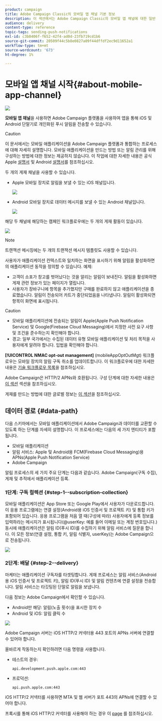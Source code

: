 ```yaml
---
product: campaign
title: Adobe Campaign Classic의 모바일 앱 채널 기본 정보
description: 이 섹션에서는 Adobe Campaign Classic의 모바일 앱 채널에 대한 일반 정보를 제공합니다.
audience: delivery
content-type: reference
topic-tags: sending-push-notifications
exl-id: c3b0406f-f652-42f4-ad0d-23fb719cd1b6
source-git-commit: 20509f44c5b8e0827a09f44dffdf2ec9d11652a1
workflow-type: tm+mt
source-wordcount: '673'
ht-degree: 1%

---
```


# 모바일 앱 채널 시작{#about-mobile-app-channel}

![](../../assets/common.svg)

**모바일 앱 채널**&#x200B;을 사용하면 Adobe Campaign 플랫폼을 사용하여 앱을 통해 iOS 및 Android 단말기로 개인화된 푸시 알림을 전송할 수 있습니다.

>[!CAUTION]
>
>이 문서에서는 모바일 애플리케이션을 Adobe Campaign 플랫폼과 통합하는 프로세스에 대해 자세히 설명합니다. 모바일 애플리케이션을 만드는 방법 또는 알림 관리를 위해 구성하는 방법에 대한 정보는 제공하지 않습니다. 이 작업에 대한 자세한 내용은 공식 Apple [설명서](https://developer.apple.com/) 및 Android [설명서](https://developer.android.com/index.html)를 참조하십시오.

두 개의 게재 채널을 사용할 수 있습니다.

* Apple 모바일 장치로 알림을 보낼 수 있는 iOS 채널입니다.

   ![](assets/nmac_intro_2.png)

* Android 모바일 장치로 데이터 메시지를 보낼 수 있는 Android 채널입니다.

   ![](assets/nmac_intro_1.png)

해당 두 채널에 해당하는 캠페인 워크플로우에는 두 개의 게재 활동이 있습니다.

![](assets/nmac_intro_3.png)


>[!NOTE]
>
>트랜잭션 메시징에는 두 개의 트랜잭션 메시지 템플릿도 사용할 수 있습니다.

사용자가 애플리케이션 컨텍스트와 일치하는 화면을 표시하기 위해 알림을 활성화하면 의 애플리케이션 동작을 정의할 수 있습니다. 예제:

* 고객이 소포가 창고를 벗어났다는 것을 알리는 알림이 보내진다. 알림을 활성화하면 게재 관련 정보가 있는 페이지가 열립니다.
* 사용자가 장바구니에 항목을 추가했지만 구매를 완료하지 않고 애플리케이션을 종료했습니다. 알림이 전송되어 카트가 중단되었음을 나타냅니다. 알림이 활성화되면 항목이 화면에 표시됩니다.

>[!CAUTION]
>
>* 모바일 애플리케이션에 전송되는 알림이 Apple(Apple Push Notification Service) 및 Google(Firebase Cloud Messaging)에서 지정한 사전 요구 사항 및 조건을 준수하는지 확인해야 합니다.
>* 경고: 일부 국가에서는 수집된 데이터 유형 모바일 애플리케이션 및 처리 목적을 사용자에게 알려야 합니다. 입법을 확인해야 합니다.


**[!UICONTROL NMAC opt-out management]** (mobileAppOptOutMgt) 워크플로우는 모바일 장치의 알림 구독 취소를 업데이트합니다. 이 워크플로우에 대한 자세한 내용은 [기술 워크플로우 목록](../../workflow/using/about-technical-workflows.md)을 참조하십시오.

Adobe Campaign은 HTTP/2 APNs와 호환됩니다. 구성 단계에 대한 자세한 내용은 [이 섹션](configuring-the-mobile-application.md) 섹션을 참조하십시오.

게재를 만드는 방법에 대한 글로벌 정보는 [이 섹션](steps-about-delivery-creation-steps.md)을 참조하십시오.

## 데이터 경로 {#data-path}

다음 스키마에서는 모바일 애플리케이션에서 Adobe Campaign과 데이터를 교환할 수 있도록 하는 단계를 자세히 설명합니다. 이 프로세스에는 다음의 세 가지 엔티티가 포함됩니다.

* 모바일 애플리케이션
* 알림 서비스: Apple 및 Android용 FCM(Firebase Cloud Messaging)용 APNs(Apple Push Notification Service)
* Adobe Campaign

알림 프로세스의 세 가지 주요 단계는 다음과 같습니다. Adobe Campaign(구독 수집), 게재 및 추적에서 애플리케이션 등록.

### 1단계: 구독 컬렉션 {#step-1--subscription-collection}

모바일 애플리케이션은 App Store 또는 Google Play에서 사용자가 다운로드합니다. 이 응용 프로그램에는 연결 설정(Android용 iOS 인증서 및 프로젝트 키) 및 통합 키가 포함되어 있습니다. 응용 프로그램을 처음 열 때(구성에 따라) 사용자에게 등록 정보를 입력하라는 메시지가 표시됩니다(@userKey: 예를 들어 이메일 또는 계정 번호입니다.) 동시에 애플리케이션은 알림 ID(푸시 ID)를 수집하기 위해 알림 서비스에 질문을 합니다. 이 모든 정보(연결 설정, 통합 키, 알림 식별자, userKey)는 Adobe Campaign으로 전송됩니다.

![](assets/nmac_register_view.png)

### 2단계: 배달 {#step-2--delivery}

마케터는 애플리케이션 구독자를 타겟팅합니다. 게재 프로세스는 알림 서비스(Android용 iOS 인증서 및 프로젝트 키), 알림 ID(푸시 ID) 및 알림 컨텐츠에 연결 설정을 전송합니다. 알림 서비스는 타깃팅된 단말로 알림을 보냅니다.

다음 정보는 Adobe Campaign에서 확인할 수 있습니다.

* Android만 해당: 알림(노출 횟수)을 표시한 장치 수
* Android 및 iOS: 알림 클릭 수

![](assets/nmac_delivery_view.png)

Adobe Campaign 서버는 iOS HTTP/2 커넥터용 443 포트의 APNs 서버에 연결할 수 있어야 합니다.

올바르게 작동하는지 확인하려면 다음 명령을 사용합니다.

* 테스트의 경우:

   ```
   api.development.push.apple.com:443
   ```

* 프로덕션:

   ```
   api.push.apple.com:443
   ```

iOS HTTP/2 커넥터를 사용하면 MTA 및 웹 서버가 포트 443의 APNs에 연결할 수 있어야 합니다.

프록시를 통해 iOS HTTP/2 커넥터를 사용해야 하는 경우 이 [page](../../installation/using/file-res-management.md#proxy-connection-configuration) 를 참조하십시오.

